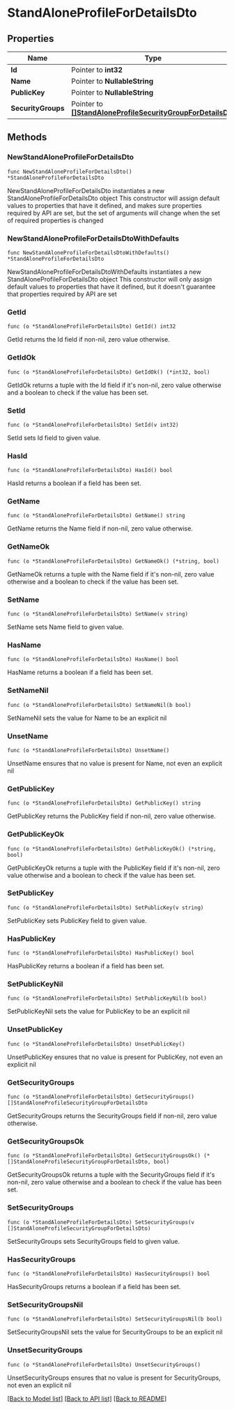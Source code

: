 # StandAloneProfileForDetailsDto

## Properties

Name | Type | Description | Notes
------------ | ------------- | ------------- | -------------
**Id** | Pointer to **int32** |  | [optional] 
**Name** | Pointer to **NullableString** |  | [optional] 
**PublicKey** | Pointer to **NullableString** |  | [optional] 
**SecurityGroups** | Pointer to [**[]StandAloneProfileSecurityGroupForDetailsDto**](StandAloneProfileSecurityGroupForDetailsDto.md) |  | [optional] 

## Methods

### NewStandAloneProfileForDetailsDto

`func NewStandAloneProfileForDetailsDto() *StandAloneProfileForDetailsDto`

NewStandAloneProfileForDetailsDto instantiates a new StandAloneProfileForDetailsDto object
This constructor will assign default values to properties that have it defined,
and makes sure properties required by API are set, but the set of arguments
will change when the set of required properties is changed

### NewStandAloneProfileForDetailsDtoWithDefaults

`func NewStandAloneProfileForDetailsDtoWithDefaults() *StandAloneProfileForDetailsDto`

NewStandAloneProfileForDetailsDtoWithDefaults instantiates a new StandAloneProfileForDetailsDto object
This constructor will only assign default values to properties that have it defined,
but it doesn't guarantee that properties required by API are set

### GetId

`func (o *StandAloneProfileForDetailsDto) GetId() int32`

GetId returns the Id field if non-nil, zero value otherwise.

### GetIdOk

`func (o *StandAloneProfileForDetailsDto) GetIdOk() (*int32, bool)`

GetIdOk returns a tuple with the Id field if it's non-nil, zero value otherwise
and a boolean to check if the value has been set.

### SetId

`func (o *StandAloneProfileForDetailsDto) SetId(v int32)`

SetId sets Id field to given value.

### HasId

`func (o *StandAloneProfileForDetailsDto) HasId() bool`

HasId returns a boolean if a field has been set.

### GetName

`func (o *StandAloneProfileForDetailsDto) GetName() string`

GetName returns the Name field if non-nil, zero value otherwise.

### GetNameOk

`func (o *StandAloneProfileForDetailsDto) GetNameOk() (*string, bool)`

GetNameOk returns a tuple with the Name field if it's non-nil, zero value otherwise
and a boolean to check if the value has been set.

### SetName

`func (o *StandAloneProfileForDetailsDto) SetName(v string)`

SetName sets Name field to given value.

### HasName

`func (o *StandAloneProfileForDetailsDto) HasName() bool`

HasName returns a boolean if a field has been set.

### SetNameNil

`func (o *StandAloneProfileForDetailsDto) SetNameNil(b bool)`

 SetNameNil sets the value for Name to be an explicit nil

### UnsetName
`func (o *StandAloneProfileForDetailsDto) UnsetName()`

UnsetName ensures that no value is present for Name, not even an explicit nil
### GetPublicKey

`func (o *StandAloneProfileForDetailsDto) GetPublicKey() string`

GetPublicKey returns the PublicKey field if non-nil, zero value otherwise.

### GetPublicKeyOk

`func (o *StandAloneProfileForDetailsDto) GetPublicKeyOk() (*string, bool)`

GetPublicKeyOk returns a tuple with the PublicKey field if it's non-nil, zero value otherwise
and a boolean to check if the value has been set.

### SetPublicKey

`func (o *StandAloneProfileForDetailsDto) SetPublicKey(v string)`

SetPublicKey sets PublicKey field to given value.

### HasPublicKey

`func (o *StandAloneProfileForDetailsDto) HasPublicKey() bool`

HasPublicKey returns a boolean if a field has been set.

### SetPublicKeyNil

`func (o *StandAloneProfileForDetailsDto) SetPublicKeyNil(b bool)`

 SetPublicKeyNil sets the value for PublicKey to be an explicit nil

### UnsetPublicKey
`func (o *StandAloneProfileForDetailsDto) UnsetPublicKey()`

UnsetPublicKey ensures that no value is present for PublicKey, not even an explicit nil
### GetSecurityGroups

`func (o *StandAloneProfileForDetailsDto) GetSecurityGroups() []StandAloneProfileSecurityGroupForDetailsDto`

GetSecurityGroups returns the SecurityGroups field if non-nil, zero value otherwise.

### GetSecurityGroupsOk

`func (o *StandAloneProfileForDetailsDto) GetSecurityGroupsOk() (*[]StandAloneProfileSecurityGroupForDetailsDto, bool)`

GetSecurityGroupsOk returns a tuple with the SecurityGroups field if it's non-nil, zero value otherwise
and a boolean to check if the value has been set.

### SetSecurityGroups

`func (o *StandAloneProfileForDetailsDto) SetSecurityGroups(v []StandAloneProfileSecurityGroupForDetailsDto)`

SetSecurityGroups sets SecurityGroups field to given value.

### HasSecurityGroups

`func (o *StandAloneProfileForDetailsDto) HasSecurityGroups() bool`

HasSecurityGroups returns a boolean if a field has been set.

### SetSecurityGroupsNil

`func (o *StandAloneProfileForDetailsDto) SetSecurityGroupsNil(b bool)`

 SetSecurityGroupsNil sets the value for SecurityGroups to be an explicit nil

### UnsetSecurityGroups
`func (o *StandAloneProfileForDetailsDto) UnsetSecurityGroups()`

UnsetSecurityGroups ensures that no value is present for SecurityGroups, not even an explicit nil

[[Back to Model list]](../README.md#documentation-for-models) [[Back to API list]](../README.md#documentation-for-api-endpoints) [[Back to README]](../README.md)


